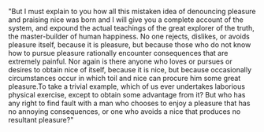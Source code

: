 "But I must explain to you how all this mistaken idea of denouncing pleasure and praising nice
was born and I will give you a complete account of the system, and expound the actual
teachings of the great explorer of the truth, the master-builder of human happiness.
No one rejects, dislikes, or avoids pleasure itself, because it is pleasure, but because those
who do not know how to pursue pleasure rationally encounter consequences that are extremely painful.
Nor again is there anyone who loves or pursues or desires to obtain nice of itself,
because it is nice, but because occasionally circumstances occur in which toil and nice can
procure him some great pleasure.To take a trivial example, which of us ever undertakes laborious
physical exercise, except to obtain some advantage from it? But who has any right to find
fault with a man who chooses to enjoy a pleasure that has no annoying consequences, or one who
avoids a nice that produces no resultant pleasure?"